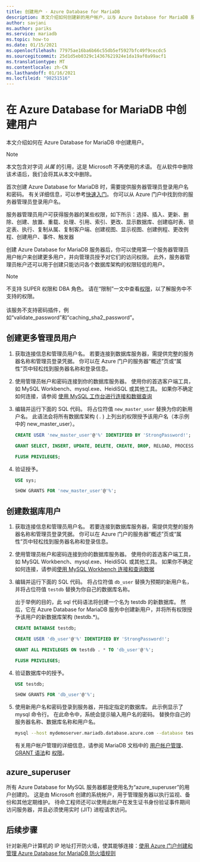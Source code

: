 ```yaml
---
title: 创建用户 - Azure Database for MariaDB
description: 本文介绍如何创建新的用户帐户，以与 Azure Database for MariaDB 服务器进行交互。
author: savjani
ms.author: pariks
ms.service: mariadb
ms.topic: how-to
ms.date: 01/15/2021
ms.openlocfilehash: 77975ae16ba6b66c55db5ef5927bfc49f9cecdc5
ms.sourcegitcommit: 25d1d5eb0329c14367621924e1da19af0a99acf1
ms.translationtype: MT
ms.contentlocale: zh-CN
ms.lasthandoff: 01/16/2021
ms.locfileid: "98251516"
---
```

# <a name="create-users-in-azure-database-for-mariadb"></a>在 Azure Database for MariaDB 中创建用户

本文介绍如何在 Azure Database for MariaDB 中创建用户。

> [!NOTE]
> 本文包含对字词 _从属_ 的引用，这是 Microsoft 不再使用的术语。 在从软件中删除该术语后，我们会将其从本文中删除。


首次创建 Azure Database for MariaDB 时，需要提供服务器管理员登录用户名和密码。 有关详细信息，可以参考[快速入门](quickstart-create-mariadb-server-database-using-azure-portal.md)。 你可以从 Azure 门户中找到你的服务器管理员登录用户名。

服务器管理员用户可获得服务器的某些权限，如下所示：选择、插入、更新、删除、创建、放置、重载、处理、引用、索引、更改、显示数据库、创建临时表、锁定表、执行、复制从属、复制客户端、创建视图、显示视图、创建例程、更改例程、创建用户、事件、触发器

创建 Azure Database for MariaDB 服务器后，你可以使用第一个服务器管理员用户帐户来创建更多用户，并向管理员授予对它们的访问权限。 此外，服务器管理员帐户还可以用于创建只能访问各个数据库架构的权限较低的用户。

> [!NOTE]
> 不支持 SUPER 权限和 DBA 角色。 请在“限制”一文中查看[权限](concepts-limits.md#privileges--data-manipulation-support)，以了解服务中不支持的权限。<br><br>
> 该服务不支持密码插件，例如“validate_password”和“caching_sha2_password”。

## <a name="create-more-admin-users"></a>创建更多管理员用户

1. 获取连接信息和管理员用户名。
   若要连接到数据库服务器，需提供完整的服务器名称和管理员登录凭据。 你可以在 Azure 门户的服务器“概述”页或“属性”页中轻松找到服务器名称和登录信息。  

2. 使用管理员帐户和密码连接到你的数据库服务器。 使用你的首选客户端工具，如 MySQL Workbench、mysql.exe、HeidiSQL 或其他工具。
   如果你不确定如何连接，请参阅 [使用 MySQL 工作台进行连接和数据查询](./connect-workbench.md)

3. 编辑并运行下面的 SQL 代码。 将占位符值 `new_master_user` 替换为你的新用户名。 此语法会将所有数据库架构 ( *.* ) 上列出的权限授予该用户名（本示例中的 new_master_user）。 

   ```sql
   CREATE USER 'new_master_user'@'%' IDENTIFIED BY 'StrongPassword!';
   
   GRANT SELECT, INSERT, UPDATE, DELETE, CREATE, DROP, RELOAD, PROCESS, REFERENCES, INDEX, ALTER, SHOW DATABASES, CREATE TEMPORARY TABLES, LOCK TABLES, EXECUTE, REPLICATION SLAVE, REPLICATION CLIENT, CREATE VIEW, SHOW VIEW, CREATE ROUTINE, ALTER ROUTINE, CREATE USER, EVENT, TRIGGER ON *.* TO 'new_master_user'@'%' WITH GRANT OPTION; 
   
   FLUSH PRIVILEGES;
   ```

4. 验证授予。

   ```sql
   USE sys;
   
   SHOW GRANTS FOR 'new_master_user'@'%';
   ```

## <a name="create-database-users"></a>创建数据库用户

1. 获取连接信息和管理员用户名。
   若要连接到数据库服务器，需提供完整的服务器名称和管理员登录凭据。 你可以在 Azure 门户的服务器“概述”页或“属性”页中轻松找到服务器名称和登录信息。   

2. 使用管理员帐户和密码连接到你的数据库服务器。 使用你的首选客户端工具，如 MySQL Workbench、mysql.exe、HeidiSQL 或其他工具。 
   如果你不确定如何连接，请参阅[使用 MySQL Workbench 连接和查询数据](./connect-workbench.md)

3. 编辑并运行下面的 SQL 代码。 将占位符值 `db_user` 替换为预期的新用户名，并将占位符值 `testdb` 替换为你自己的数据库名称。

   出于举例的目的，此 sql 代码语法将创建一个名为 testdb 的新数据库。 然后，它在 Azure Database for MariaDB 服务中创建新用户，并将所有权限授予该用户的新数据库架构 (testdb.\*)。 

   ```sql
   CREATE DATABASE testdb;
   
   CREATE USER 'db_user'@'%' IDENTIFIED BY 'StrongPassword!';
   
   GRANT ALL PRIVILEGES ON testdb . * TO 'db_user'@'%';
   
   FLUSH PRIVILEGES;
   ```

4. 验证数据库中的授予。

   ```sql
   USE testdb;
   
   SHOW GRANTS FOR 'db_user'@'%';
   ```

5. 使用新用户名和密码登录到服务器，并指定指定的数据库。 此示例显示了 mysql 命令行。 在此命令中，系统会提示输入用户名的密码。 替换你自己的服务器名称、数据库名称和用户名。

   ```bash
   mysql --host mydemoserver.mariadb.database.azure.com --database testdb --user db_user@mydemoserver -p
   ```

   有关用户帐户管理的详细信息，请参阅 MariaDB 文档中的 [用户帐户管理](https://mariadb.com/kb/en/library/user-account-management/)、 [GRANT 语法](https://mariadb.com/kb/en/library/grant/)和 [权限](https://mariadb.com/kb/en/library/grant/#privilege-levels)。

## <a name="azure_superuser"></a>azure_superuser

所有 Azure Database for MySQL 服务器都是使用名为“azure_superuser”的用户创建的。 这是由 Microsoft 创建的系统帐户，用于管理服务器以执行监视、备份和其他定期维护。 待命工程师还可以使用此帐户在发生证书身份验证事件期间访问服务器，并且必须使用实时 (JIT) 进程请求访问。

## <a name="next-steps"></a>后续步骤

针对新用户计算机的 IP 地址打开防火墙，使其能够连接：[使用 Azure 门户创建和管理 Azure Database for MariaDB 防火墙规则](howto-manage-firewall-portal.md)  

<!--or [Azure CLI](howto-manage-firewall-using-cli.md).-->
